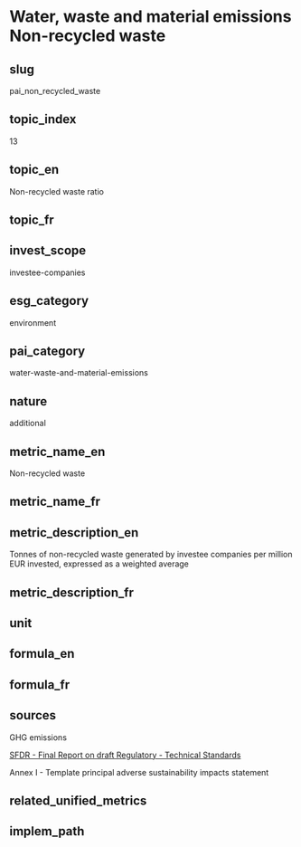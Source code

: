 # Water, waste and material emissions Non-recycled waste


## slug

pai_non_recycled_waste

## topic_index

13

## topic_en

Non-recycled waste ratio

## topic_fr



## invest_scope

investee-companies

## esg_category

environment

## pai_category

water-waste-and-material-emissions

## nature

additional

## metric_name_en

Non-recycled waste

## metric_name_fr



## metric_description_en

Tonnes of non-recycled waste generated by investee companies per million EUR invested, expressed as a weighted average

## metric_description_fr



## unit



## formula_en



## formula_fr



## sources


GHG emissions  

[SFDR - Final Report on draft Regulatory - Technical Standards](https://www.eiopa.europa.eu/sites/default/files/publications/reports/jc-2021-03-joint-esas-final-report-on-rts-under-sfdr.pdf)  

Annex I - Template principal adverse sustainability impacts statement
 

## related_unified_metrics



## implem_path


            